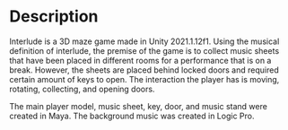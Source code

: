 # Description

Interlude is a 3D maze game made in Unity 2021.1.12f1. Using the musical definition of interlude, the premise
of the game is to collect music sheets that have been placed in different rooms for a performance that is on a break.
However, the sheets are placed behind locked doors and required certain amount of keys to open. The interaction 
the player has is moving, rotating, collecting, and opening doors.

The main player model, music sheet, key, door, and music stand were created in Maya. 
The background music was created in Logic Pro. 
